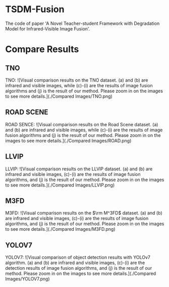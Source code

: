 # TSDM-Fusion
The code of paper 'A Novel Teacher-student Framework with Degradation Model for Infrared-Visible Image Fusion'.

# Compare Results
## TNO
TNO: ![Visual comparison results on the TNO dataset. (a) and (b) are infrared and visible images, while (c)-(i) are the results of image fusion algorithms and (j) is the result of our method. Please zoom in on the images to see more details.](./Compared Images/TNO.png)
## ROAD SCENE
ROAD SENCE: ![Visual comparison results on the Road Scene dataset. (a) and (b) are infrared and visible images, while (c)-(i) are the results of image fusion algorithms and (j) is the result of our method. Please zoom in on the images to see more details.](./Compared Images/ROAD.png)
## LLVIP
LLVIP: ![Visual comparison results on the LLVIP dataset. (a) and (b) are infrared and visible images, (c)-(i) are the results of image fusion algorithms, and (j) is the result of our method. Please zoom in on the images to see more details.](./Compared Images/LLVIP.png)
## M3FD
M3FD: ![Visual comparison results on the $\rm M^3FD$ dataset. (a) and (b) are infrared and visible images, (c)-(i) are the results of image fusion algorithms, and (j) is the result of our method. Please zoom in on the images to see more details.](./Compared Images/M3FD.png)
## YOLOV7
YOLOV7: ![Visual comparison of object detection results with YOLOv7 algorithm. (a) and (b) are infrared and visible images, (c)-(i) are the detection results of image fusion algorithms, and (j) is the result of our method. Please zoom in on the images to see more details.](./Compared Images/YOLOV7.png)
